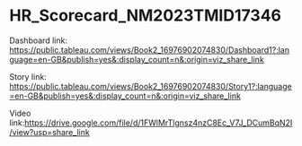 # HR_Scorecard_NM2023TMID17346

Dashboard link:	https://public.tableau.com/views/Book2_16976902074830/Dashboard1?:language=en-GB&publish=yes&:display_count=n&:origin=viz_share_link

Story link:	https://public.tableau.com/views/Book2_16976902074830/Story1?:language=en-GB&publish=yes&:display_count=n&:origin=viz_share_link

Video link:https://drive.google.com/file/d/1FWlMrTlgnsz4nzC8Ec_V7J_DCumBqN2I/view?usp=share_link
